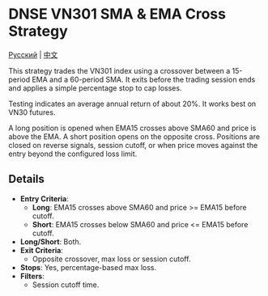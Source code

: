 # DNSE VN301 SMA & EMA Cross Strategy
[Русский](README_ru.md) | [中文](README_cn.md)

This strategy trades the VN301 index using a crossover between a 15-period EMA and a 60-period SMA. It exits before the trading session ends and applies a simple percentage stop to cap losses.

Testing indicates an average annual return of about 20%. It works best on VN30 futures.

A long position is opened when EMA15 crosses above SMA60 and price is above the EMA. A short position opens on the opposite cross. Positions are closed on reverse signals, session cutoff, or when price moves against the entry beyond the configured loss limit.

## Details

- **Entry Criteria**:
  - **Long**: EMA15 crosses above SMA60 and price >= EMA15 before cutoff.
  - **Short**: EMA15 crosses below SMA60 and price <= EMA15 before cutoff.
- **Long/Short**: Both.
- **Exit Criteria**:
  - Opposite crossover, max loss or session cutoff.
- **Stops**: Yes, percentage-based max loss.
- **Filters**:
  - Session cutoff time.
